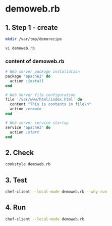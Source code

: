 # demoweb.rb

## 1. Step 1 - create

```bash
mkdir /var/tmp/demorecipe

vi demoweb.rb
```

### content of demoweb.rb

```ruby
# Web server package installation
package 'apache2' do
  action :install
end

# Web Server file configuration
file '/var/www/html/index.html' do
  content "This is contents in file\n"
  action :create
end

# Web server service startup
service 'apache2' do
  action :start
end
```

## 2. Check

```bash
cookstyle demoweb.rb
```

## 3. Test

```bash
chef-client --local-mode demoweb.rb --why-run
```

## 4. Run

```bash
chef-client --local-mode demoweb.rb
```
